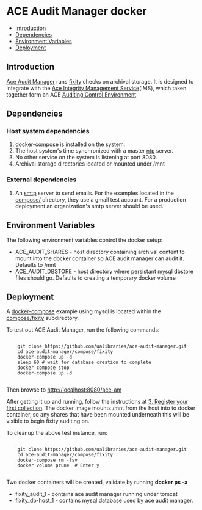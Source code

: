 # ACE Audit Manager docker

- [Introduction](#introduction)
- [Dependencies](#dependencies)
- [Environment Variables](#environment-variables)
- [Deployment](#deployment)

## Introduction

[Ace Audit Manager](https://wiki.umiacs.umd.edu/adapt/index.php/Ace:Main) runs [fixity](https://www.dpconline.org/handbook/technical-solutions-and-tools/fixity-and-checksums) checks on archival storage. It is designed to integrate with the [Ace Integrity Management Service](https://wiki.umiacs.umd.edu/adapt/index.php/Ace:Ace_IMS_System)(IMS), which taken together form an ACE [Auditing Control Environment](https://wiki.umiacs.umd.edu/adapt/index.php/Ace)

## Dependencies
### Host system dependencies
1. [docker-compose](https://docs.docker.com/compose/overview/) is installed on the system.
2. The host system's time synchronized with a master [ntp](https://en.wikipedia.org/wiki/Network_Time_Protocol) server.
3. No other service on the system is listening at port 8080.
4. Archival storage directories located or mounted under /mnt

### External dependencies

1. An [smtp](https://en.wikipedia.org/wiki/Simple_Mail_Transfer_Protocol) server to send emails. For the examples located in the [compose/](https://github.com/ualibraries/archivematica/tree/1.6.1-beta3/compose) directory, they use a gmail test account. For a production deployment an organization's smtp server should be used.

## Environment Variables

The following environment variables control the docker setup:

* ACE_AUDIT_SHARES - host directory containing archival content to mount into the docker container so ACE audit manager can audit it. Defaults to /mnt
* ACE_AUDIT_DBSTORE - host directory where persistant mysql dbstore files should go. Defaults to creating a temporary docker volume

## Deployment

A [docker-compose](https://github.com/ualibraries/ace-audit-manager/blob/master/compose/fixity/docker-compose.yml) example using mysql is located within the [compose/fixity](https://github.com/ualibraries/ace-audit-manager/tree/master/compose/fixity) subdirectory.

To test out ACE Audit Manager, run the following commands:

```
	
	git clone https://github.com/ualibraries/ace-audit-manager.git
	cd ace-audit-manager/compose/fixity
	docker-compose up -d
	sleep 60 # wait for database creation to complete
	docker-compose stop
	docker-compose up -d
	
```

Then browse to [http://localhost:8080/ace-am](http://localhost:8080/ace-am)

After getting it up and running, follow the instructions at [3. Register your first collection](https://wiki.umiacs.umd.edu/adapt/index.php/Ace:Audit_Manager_Installation_Guide). The docker image mounts /mnt from the host into to docker container, so any shares that have been mounted underneath this will be visible to begin fixity auditing on.

To cleanup the above test instance, run:

```
	
	git clone https://github.com/ualibraries/ace-audit-manager.git
	cd ace-audit-manager/compose/fixity
	docker-compose rm -fsv
	docker volume prune  # Enter y
	
```

Two docker containers will be created, validate by running **docker ps -a**

* fixity_audit_1 - contains ace audit manager running under tomcat
* fixity_db-host_1 - contains mysql database used by ace audit manager.

